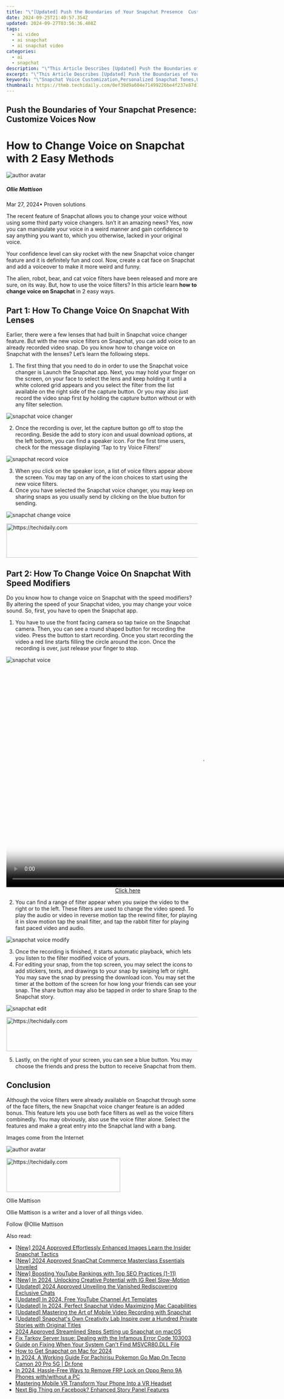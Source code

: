 ```yaml
---
title: "\"[Updated] Push the Boundaries of Your Snapchat Presence  Customize Voices Now\""
date: 2024-09-25T21:40:57.354Z
updated: 2024-09-27T03:56:36.408Z
tags:
  - ai video
  - ai snapchat
  - ai snapchat video
categories:
  - ai
  - snapchat
description: "\"This Article Describes [Updated] Push the Boundaries of Your Snapchat Presence: Customize Voices Now\""
excerpt: "\"This Article Describes [Updated] Push the Boundaries of Your Snapchat Presence: Customize Voices Now\""
keywords: "\"Snapchat Voice Customization,Personalized Snapchat Tones,Unique Snapchat Sound,Creative Snapchat Voice,Exclusive Snapchat Sounds,Boundary-Pushing Snaps,Innovative Snapchat Voices\""
thumbnail: https://thmb.techidaily.com/0ef39d9a604e71499226be4f237e87d1b86c04c6f94c96b9949bbc0cc087d2d2.jpg
---
```


## Push the Boundaries of Your Snapchat Presence: Customize Voices Now

# How to Change Voice on Snapchat with 2 Easy Methods

![author avatar](https://images.wondershare.com/filmora/article-images/ollie-mattison.jpg)

##### Ollie Mattison

 Mar 27, 2024• Proven solutions

 The recent feature of Snapchat allows you to change your voice without using some third party voice changers. Isn’t it an amazing news? Yes, now you can manipulate your voice in a weird manner and gain confidence to say anything you want to, which you otherwise, lacked in your original voice.

 Your confidence level can sky rocket with the new Snapchat voice changer feature and it is definitely fun and cool. Now, create a cat face on Snapchat and add a voiceover to make it more weird and funny.

 The alien, robot, bear, and cat voice filters have been released and more are sure, on its way. But, how to use the voice filters? In this article learn **how to change voice on Snapchat** in 2 easy ways.

## Part 1: How To Change Voice On Snapchat With Lenses

 Earlier, there were a few lenses that had built in Snapchat voice changer feature. But with the new voice filters on Snapchat, you can add voice to an already recorded video snap. Do you know how to change voice on Snapchat with the lenses? Let’s learn the following steps.

1. The first thing that you need to do in order to use the Snapchat voice changer is Launch the Snapchat app. Next, you may hold your finger on the screen, on your face to select the lens and keep holding it until a white colored grid appears and you select the filter from the list available on the right side of the capture button. Or you may also just record the video snap first by holding the capture button without or with any filter selection.

![snapchat voice changer](https://images.wondershare.com/filmora/article-images/snapchat-voice-changer.JPG)

2. Once the recording is over, let the capture button go off to stop the recording. Beside the add to story icon and usual download options, at the left bottom, you can find a speaker icon. For the first time users, check for the message displaying ‘Tap to try Voice Filters!’

![snapchat record voice ](https://images.wondershare.com/filmora/article-images/snapchat-record-voice.JPG)

3. When you click on the speaker icon, a list of voice filters appear above the screen. You may tap on any of the icon choices to start using the new voice filters.
4. Once you have selected the Snapchat voice changer, you may keep on sharing snaps as you usually send by clicking on the blue button for sending.

![snapchat change voice ](https://images.wondershare.com/filmora/article-images/snapchat-change-voice.JPG)

<!-- affiliate ads begin -->
<a href="https://appsumo.8odi.net/c/5597632/2094482/7443" target="_top" id="2094482">
  <img src="//a.impactradius-go.com/display-ad/7443-2094482" border="0" alt="https://techidaily.com" width="728" height="90"/>
</a>
<img height="0" width="0" src="https://appsumo.8odi.net/i/5597632/2094482/7443" style="position:absolute;visibility:hidden;" border="0" />
<!-- affiliate ads end -->

## Part 2: How To Change Voice On Snapchat With Speed Modifiers

 Do you know how to change voice on Snapchat with the speed modifiers? By altering the speed of your Snapchat video, you may change your voice sound. So, first, you have to open the Snapchat app.

1. You have to use the front facing camera so tap twice on the Snapchat camera. Then, you can see a round shaped button for recording the video. Press the button to start recording. Once you start recording the video a red line starts filling the circle around the icon. Once the recording is over, just release your finger to stop.

![snapchat voice ](https://images.wondershare.com/filmora/article-images/snapchat-voice-filter.JPG)

<!-- affiliate ads begin -->
<span id="1492813">
					<video width="1024" height="576" style="cursor:pointer"
           poster="//a.impactradius-go.com/display-clicktoplayimage/1492813.png"
           onclick="if(!this.playClicked){this.play();this.setAttribute('controls',true);this.playClicked=true;}">
	   <source src="//a.impactradius-go.com/display-ad/14559-1492813">
	   <img src="//a.impactradius-go.com/display-clicktoplayimage/1492813.png" style="border: none; height: 100%; width: 100%; object-fit: contain">
	</video>
	<div style="width:640px;text-align:center"><a href="javascript:window.open(decodeURIComponent('https%3A%2F%2Fpropmoneyinc.pxf.io%2Fc%2F5597632%2F1492813%2F14559'), '_blank');void(0);">Click here</a></div>
</span>
<img height="0" width="0" src="https://imp.pxf.io/i/5597632/1492813/14559" style="position:absolute;visibility:hidden;" border="0" />
<!-- affiliate ads end -->

2. You can find a range of filter appear when you swipe the video to the right or to the left. These filters are used to change the video speed. To play the audio or video in reverse motion tap the rewind filter, for playing it in slow motion tap the snail filter, and tap the rabbit filter for playing fast paced video and audio.

![snapchat voice modify](https://images.wondershare.com/filmora/article-images/snapchat-vocie-modify.JPG)

3. Once the recording is finished, it starts automatic playback, which lets you listen to the filter modified voice of yours.
4. For editing your snap, from the top screen, you may select the icons to add stickers, texts, and drawings to your snap by swiping left or right. You may save the snap by pressing the download icon. You may set the timer at the bottom of the screen for how long your friends can see your snap. The share button may also be tapped in order to share Snap to the Snapchat story.

![snapchat edit](https://images.wondershare.com/filmora/article-images/snapchat-edit.JPG)

<!-- affiliate ads begin -->
<a href="https://appsumo.8odi.net/c/5597632/2068433/7443" target="_top" id="2068433">
  <img src="//a.impactradius-go.com/display-ad/7443-2068433" border="0" alt="https://techidaily.com" width="728" height="90"/>
</a>
<img height="0" width="0" src="https://appsumo.8odi.net/i/5597632/2068433/7443" style="position:absolute;visibility:hidden;" border="0" />
<!-- affiliate ads end -->

5. Lastly, on the right of your screen, you can see a blue button. You may choose the friends and press the button to receive Snapchat from them.

## Conclusion

 Although the voice filters were already available on Snapchat through some of the face filters, the new Snapchat voice changer feature is an added bonus. This feature lets you use both face filters as well as the voice filters combinedly. You may obviously, also use the voice filter alone. Select the features and make a great entry into the Snapchat land with a bang.

 Images come from the Internet

![author avatar](https://images.wondershare.com/filmora/article-images/ollie-mattison.jpg)

<!-- affiliate ads begin -->
<a href="https://aligracehair.sjv.io/c/5597632/2006928/19272" target="_top" id="2006928">
  <img src="//a.impactradius-go.com/display-ad/19272-2006928" border="0" alt="https://techidaily.com" width="300" height="90"/>
</a>
<img height="0" width="0" src="https://aligracehair.sjv.io/i/5597632/2006928/19272" style="position:absolute;visibility:hidden;" border="0" />
<!-- affiliate ads end -->

Ollie Mattison

Ollie Mattison is a writer and a lover of all things video.

Follow @Ollie Mattison

<ins class="adsbygoogle"
      style="display:block"
      data-ad-client="ca-pub-7571918770474297"
      data-ad-slot="8358498916"
      data-ad-format="auto"
      data-full-width-responsive="true"></ins>

<span class="atpl-alsoreadstyle">Also read:</span>
<div><ul>
<li><a href="https://snapchat-videos.techidaily.com/new-2024-approved-effortlessly-enhanced-images-learn-the-insider-snapchat-tactics/"><u>[New] 2024 Approved Effortlessly Enhanced Images Learn the Insider Snapchat Tactics</u></a></li>
<li><a href="https://snapchat-videos.techidaily.com/new-2024-approved-snapchat-commerce-masterclass-essentials-unveiled/"><u>[New] 2024 Approved SnapChat Commerce Masterclass Essentials Unveiled</u></a></li>
<li><a href="https://youtube-clips.techidaily.com/new-boosting-youtube-rankings-with-top-seo-practices-1-11/"><u>[New] Boosting YouTube Rankings with Top SEO Practices (1-11)</u></a></li>
<li><a href="https://instagram-video-recordings.techidaily.com/new-in-2024-unlocking-creative-potential-with-ig-reel-slow-motion/"><u>[New] In 2024, Unlocking Creative Potential with IG Reel Slow-Motion</u></a></li>
<li><a href="https://snapchat-videos.techidaily.com/updated-2024-approved-unveiling-the-vanished-rediscovering-exclusive-chats/"><u>[Updated] 2024 Approved Unveiling the Vanished Rediscovering Exclusive Chats</u></a></li>
<li><a href="https://youtube-blog.techidaily.com/ed-in-2024-free-youtube-channel-art-templates/"><u>[Updated] In 2024, Free YouTube Channel Art Templates</u></a></li>
<li><a href="https://snapchat-videos.techidaily.com/updated-in-2024-perfect-snapchat-video-maximizing-mac-capabilities/"><u>[Updated] In 2024, Perfect Snapchat Video Maximizing Mac Capabilities</u></a></li>
<li><a href="https://snapchat-videos.techidaily.com/updated-mastering-the-art-of-mobile-video-recording-with-snapchat/"><u>[Updated] Mastering the Art of Mobile Video Recording with Snapchat</u></a></li>
<li><a href="https://snapchat-videos.techidaily.com/updated-snapchats-own-creativity-lab-inspire-over-a-hundred-private-stories-with-original-titles/"><u>[Updated] Snapchat's Own Creativity Lab Inspire over a Hundred Private Stories with Original Titles</u></a></li>
<li><a href="https://snapchat-videos.techidaily.com/2024-approved-streamlined-steps-setting-up-snapchat-on-macos/"><u>2024 Approved Streamlined Steps Setting up Snapchat on macOS</u></a></li>
<li><a href="https://win-answers.techidaily.com/fix-tarkov-server-issue-dealing-with-the-infamous-error-code-103003/"><u>Fix Tarkov Server Issue: Dealing with the Infamous Error Code 103003</u></a></li>
<li><a href="https://techtrends.techidaily.com/guide-on-fixing-when-your-system-cant-find-msvcr80dll-file/"><u>Guide on Fixing When Your System Can't Find MSVCR80.DLL File</u></a></li>
<li><a href="https://snapchat-videos.techidaily.com/how-to-get-snapchat-on-mac-for-2024/"><u>How to Get Snapchat on Mac for 2024</u></a></li>
<li><a href="https://android-pokemon-go.techidaily.com/in-2024-a-working-guide-for-pachirisu-pokemon-go-map-on-tecno-camon-20-pro-5g-drfone-by-drfone-virtual-android/"><u>In 2024, A Working Guide For Pachirisu Pokemon Go Map On Tecno Camon 20 Pro 5G | Dr.fone</u></a></li>
<li><a href="https://android-frp.techidaily.com/in-2024-hassle-free-ways-to-remove-frp-lock-on-oppo-reno-9a-phones-withwithout-a-pc-by-drfone-android/"><u>In 2024, Hassle-Free Ways to Remove FRP Lock on Oppo Reno 9A Phones with/without a PC</u></a></li>
<li><a href="https://fox-hovers.techidaily.com/mastering-mobile-vr-transform-your-phone-into-a-vr-headset/"><u>Mastering Mobile VR Transform Your Phone Into a VR Headset</u></a></li>
<li><a href="https://facebook.techidaily.com/next-big-thing-on-facebook-enhanced-story-panel-features/"><u>Next Big Thing on Facebook? Enhanced Story Panel Features</u></a></li>
</ul></div>

